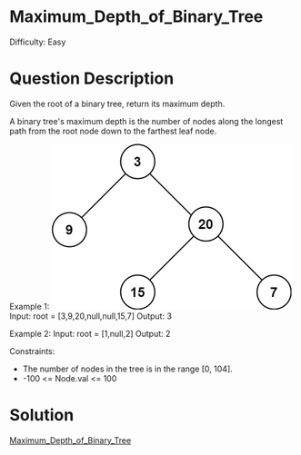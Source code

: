 
# Maximum_Depth_of_Binary_Tree

Difficulty: Easy

# Question Description

Given the root of a binary tree, return its maximum depth.

A binary tree's maximum depth is the number of nodes along the longest path from the root node down to the farthest leaf node.

Example 1:
![alt text](image.png)
Input: root = [3,9,20,null,null,15,7]
Output: 3

Example 2:
Input: root = [1,null,2]
Output: 2

Constraints:

- The number of nodes in the tree is in the range [0, 104].
- -100 <= Node.val <= 100

# Solution

[Maximum_Depth_of_Binary_Tree]([104]Maximum_Depth_of_Binary_Tree.py)
    
    